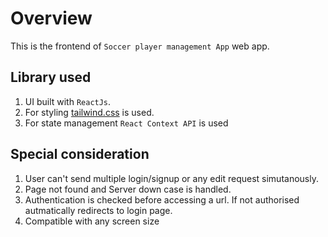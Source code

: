 # Overview
This is the frontend of `Soccer player management App` web app.

## Library used
1. UI built with `ReactJs`. 
2. For styling [tailwind.css](https://tailwindcss.com/) is used.
3. For state management `React Context API` is used


## Special consideration
1. User can't send multiple login/signup or any edit request simutanously.
2. Page not found and Server down case is handled.
3. Authentication is checked before accessing a url. If not authorised autmatically redirects to login page.
4. Compatible with any screen size